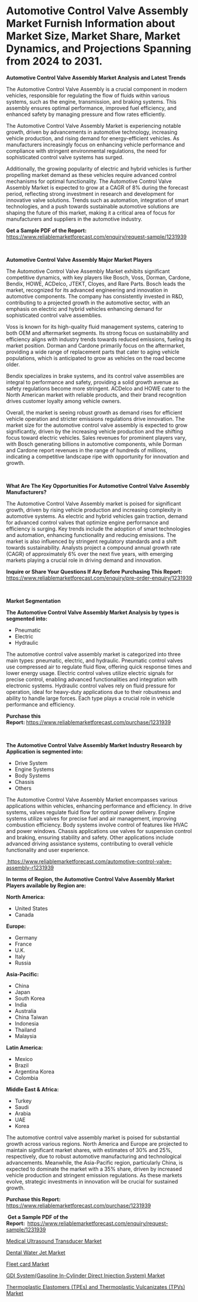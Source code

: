 <p><h1>Automotive Control Valve Assembly Market Furnish Information about Market Size, Market Share, Market Dynamics, and Projections Spanning from 2024 to 2031.</h1></p><p><strong>Automotive Control Valve Assembly Market Analysis and Latest Trends</strong></p>
<p><p>The Automotive Control Valve Assembly is a crucial component in modern vehicles, responsible for regulating the flow of fluids within various systems, such as the engine, transmission, and braking systems. This assembly ensures optimal performance, improved fuel efficiency, and enhanced safety by managing pressure and flow rates efficiently.</p><p>The Automotive Control Valve Assembly Market is experiencing notable growth, driven by advancements in automotive technology, increasing vehicle production, and rising demand for energy-efficient vehicles. As manufacturers increasingly focus on enhancing vehicle performance and compliance with stringent environmental regulations, the need for sophisticated control valve systems has surged.</p><p>Additionally, the growing popularity of electric and hybrid vehicles is further propelling market demand as these vehicles require advanced control mechanisms for optimal functionality. The Automotive Control Valve Assembly Market is expected to grow at a CAGR of 8% during the forecast period, reflecting strong investment in research and development for innovative valve solutions. Trends such as automation, integration of smart technologies, and a push towards sustainable automotive solutions are shaping the future of this market, making it a critical area of focus for manufacturers and suppliers in the automotive industry.</p></p>
<p><strong>Get a Sample PDF of the Report:&nbsp;</strong> <a href="https://www.reliablemarketforecast.com/enquiry/request-sample/1231939?utm_campaign=1169&utm_medium=2&utm_source=Github&utm_content=ia&utm_term=03112024&utm_id=automotive-control-valve-assembly">https://www.reliablemarketforecast.com/enquiry/request-sample/1231939</a></p>
<p>&nbsp;</p>
<p><strong>Automotive Control Valve Assembly Major Market Players</strong></p>
<p><p>The Automotive Control Valve Assembly Market exhibits significant competitive dynamics, with key players like Bosch, Voss, Dorman, Cardone, Bendix, HOWE, ACDelco, JTEKT, Cloyes, and Rare Parts. Bosch leads the market, recognized for its advanced engineering and innovation in automotive components. The company has consistently invested in R&D, contributing to a projected growth in the automotive sector, with an emphasis on electric and hybrid vehicles enhancing demand for sophisticated control valve assemblies.</p><p>Voss is known for its high-quality fluid management systems, catering to both OEM and aftermarket segments. Its strong focus on sustainability and efficiency aligns with industry trends towards reduced emissions, fueling its market position. Dorman and Cardone primarily focus on the aftermarket, providing a wide range of replacement parts that cater to aging vehicle populations, which is anticipated to grow as vehicles on the road become older.</p><p>Bendix specializes in brake systems, and its control valve assemblies are integral to performance and safety, providing a solid growth avenue as safety regulations become more stringent. ACDelco and HOWE cater to the North American market with reliable products, and their brand recognition drives customer loyalty among vehicle owners.</p><p>Overall, the market is seeing robust growth as demand rises for efficient vehicle operation and stricter emissions regulations drive innovation. The market size for the automotive control valve assembly is expected to grow significantly, driven by the increasing vehicle production and the shifting focus toward electric vehicles. Sales revenues for prominent players vary, with Bosch generating billions in automotive components, while Dorman and Cardone report revenues in the range of hundreds of millions, indicating a competitive landscape ripe with opportunity for innovation and growth.</p></p>
<p>&nbsp;</p>
<p><strong>What Are The Key Opportunities For Automotive Control Valve Assembly Manufacturers?</strong></p>
<p><p>The Automotive Control Valve Assembly market is poised for significant growth, driven by rising vehicle production and increasing complexity in automotive systems. As electric and hybrid vehicles gain traction, demand for advanced control valves that optimize engine performance and efficiency is surging. Key trends include the adoption of smart technologies and automation, enhancing functionality and reducing emissions. The market is also influenced by stringent regulatory standards and a shift towards sustainability. Analysts project a compound annual growth rate (CAGR) of approximately 6% over the next five years, with emerging markets playing a crucial role in driving demand and innovation.</p></p>
<p><strong>Inquire or Share Your Questions If Any Before Purchasing This Report:</strong> <a href="https://www.reliablemarketforecast.com/enquiry/pre-order-enquiry/1231939?utm_campaign=1169&utm_medium=2&utm_source=Github&utm_content=ia&utm_term=03112024&utm_id=automotive-control-valve-assembly">https://www.reliablemarketforecast.com/enquiry/pre-order-enquiry/1231939</a></p>
<p>&nbsp;</p>
<p><strong>Market Segmentation</strong></p>
<p><strong>The Automotive Control Valve Assembly Market Analysis by types is segmented into:</strong></p>
<p><ul><li>Pneumatic</li><li>Electric</li><li>Hydraulic</li></ul></p>
<p><p>The automotive control valve assembly market is categorized into three main types: pneumatic, electric, and hydraulic. Pneumatic control valves use compressed air to regulate fluid flow, offering quick response times and lower energy usage. Electric control valves utilize electric signals for precise control, enabling advanced functionalities and integration with electronic systems. Hydraulic control valves rely on fluid pressure for operation, ideal for heavy-duty applications due to their robustness and ability to handle large forces. Each type plays a crucial role in vehicle performance and efficiency.</p></p>
<p><strong>Purchase this Report:&nbsp;</strong><a href="https://www.reliablemarketforecast.com/purchase/1231939?utm_campaign=1169&utm_medium=2&utm_source=Github&utm_content=ia&utm_term=03112024&utm_id=automotive-control-valve-assembly">https://www.reliablemarketforecast.com/purchase/1231939</a></p>
<p>&nbsp;</p>
<p><strong>The Automotive Control Valve Assembly Market Industry Research by Application is segmented into:</strong></p>
<p><ul><li>Drive System</li><li>Engine Systems</li><li>Body Systems</li><li>Chassis</li><li>Others</li></ul></p>
<p><p>The Automotive Control Valve Assembly Market encompasses various applications within vehicles, enhancing performance and efficiency. In drive systems, valves regulate fluid flow for optimal power delivery. Engine systems utilize valves for precise fuel and air management, improving combustion efficiency. Body systems involve control of features like HVAC and power windows. Chassis applications use valves for suspension control and braking, ensuring stability and safety. Other applications include advanced driving assistance systems, contributing to overall vehicle functionality and user experience.</p></p>
<p><a href="https://www.reliablemarketforecast.com/automotive-control-valve-assembly-r1231939?utm_campaign=1169&utm_medium=2&utm_source=Github&utm_content=ia&utm_term=03112024&utm_id=automotive-control-valve-assembly">&nbsp;https://www.reliablemarketforecast.com/automotive-control-valve-assembly-r1231939</a></p>
<p><strong>In terms of Region, the Automotive Control Valve Assembly Market Players available by Region are:</strong></p>
<p>
    <p> <strong> North America: </strong>
        <ul>
            <li>United States</li>
            <li>Canada</li>
        </ul>
        </p> 
    <p> <strong> Europe: </strong>
        <ul>
            <li>Germany</li>
            <li>France</li>
            <li>U.K.</li>
            <li>Italy</li>
            <li>Russia</li>
        </ul>
        </p> 
    <p> <strong> Asia-Pacific: </strong>
        <ul>
            <li>China</li>
            <li>Japan</li>
            <li>South Korea</li>
            <li>India</li>
            <li>Australia</li>
            <li>China Taiwan</li>
            <li>Indonesia</li>
            <li>Thailand</li>
            <li>Malaysia</li>
        </ul>
        </p> 
    <p> <strong> Latin America: </strong>
        <ul>
            <li>Mexico</li>
            <li>Brazil</li>
            <li>Argentina Korea</li>
            <li>Colombia</li>
        </ul>
        </p> 
    <p> <strong> Middle East & Africa: </strong>
        <ul>
            <li>Turkey</li>
            <li>Saudi</li>
            <li>Arabia</li>
            <li>UAE</li>
            <li>Korea</li>
        </ul>
    </p>
    </p>
<p><p>The automotive control valve assembly market is poised for substantial growth across various regions. North America and Europe are projected to maintain significant market shares, with estimates of 30% and 25%, respectively, due to robust automotive manufacturing and technological advancements. Meanwhile, the Asia-Pacific region, particularly China, is expected to dominate the market with a 35% share, driven by increased vehicle production and stringent emission regulations. As these markets evolve, strategic investments in innovation will be crucial for sustained growth.</p></p>
<p><strong>Purchase this Report: </strong><a href="https://www.reliablemarketforecast.com/purchase/1231939?utm_campaign=1169&utm_medium=2&utm_source=Github&utm_content=ia&utm_term=03112024&utm_id=automotive-control-valve-assembly">https://www.reliablemarketforecast.com/purchase/1231939</a></p>
<p>&nbsp;<strong>Get a Sample PDF of the Report:&nbsp;&nbsp;</strong><a href="https://www.reliablemarketforecast.com/enquiry/request-sample/1231939?utm_campaign=1169&utm_medium=2&utm_source=Github&utm_content=ia&utm_term=03112024&utm_id=automotive-control-valve-assembly">https://www.reliablemarketforecast.com/enquiry/request-sample/1231939</a></p>
<p><strong></strong></p>
<p><p><a href="https://issuu.com/reportprime-2/docs/medical-ultrasound-transducer-marke_0b08cdde0a2ab4?utm_campaign=1169&utm_medium=2&utm_source=Github&utm_content=ia&utm_term=03112024&utm_id=automotive-control-valve-assembly">Medical Ultrasound Transducer Market</a></p><p><a href="https://issuu.com/reportprime-2/docs/dental-water-jet-market-size-2030.p_0228537ea9b520?utm_campaign=1169&utm_medium=2&utm_source=Github&utm_content=ia&utm_term=03112024&utm_id=automotive-control-valve-assembly">Dental Water Jet Market</a></p><p><a href="https://www.linkedin.com/pulse/fleet-card-market-size-segmentation-trends-growth-analysis-forecast-wnvme?utm_campaign=1169&utm_medium=2&utm_source=Github&utm_content=ia&utm_term=03112024&utm_id=automotive-control-valve-assembly">Fleet card Market</a></p><p><a href="https://github.com/bailee2qhthar/Market-Research-Report-List-1/blob/main/gdi-systemgasoline-in-cylinder-direct-injection-system-market.md?utm_campaign=1169&utm_medium=2&utm_source=Github&utm_content=ia&utm_term=03112024&utm_id=automotive-control-valve-assembly">GDI System(Gasoline In-Cylinder Direct Injection System) Market</a></p><p><a href="https://www.linkedin.com/pulse/global-thermoplastic-elastomers-tpes-vulcanizates-tpvs-market-ryaie?utm_campaign=1169&utm_medium=2&utm_source=Github&utm_content=ia&utm_term=03112024&utm_id=automotive-control-valve-assembly">Thermoplastic Elastomers (TPEs) and Thermoplastic Vulcanizates (TPVs) Market</a></p></p>